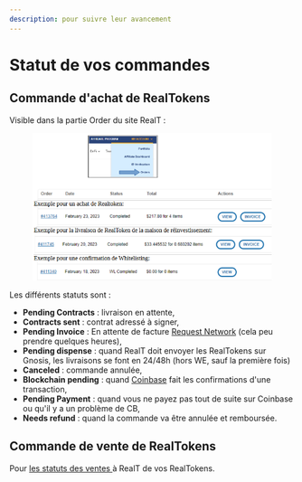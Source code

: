 ```yaml
---
description: pour suivre leur avancement
---
```


# Statut de vos commandes

## Commande d'achat de RealTokens

Visible dans la partie Order du site RealT :

<figure><img src="../../.gitbook/assets/image (93).png" alt=""><figcaption></figcaption></figure>

Les différents statuts sont :

* **Pending Contracts** : livraison en attente,
* **Contracts sent** : contrat adressé à signer,
* **Pending Invoice** : En attente de facture [Request Network](paiement-avec-request-finance.md) (cela peu prendre quelques heures),
* **Pending dispense** : quand RealT doit envoyer les RealTokens sur Gnosis, les livraisons se font en 24/48h (hors WE, sauf la première fois)
* **Canceled** : commande annulée,
* **Blockchain pending** : quand [Coinbase](paiement-avec-coinbase-commerce.md) fait les confirmations d'une transaction,
* **Pending Payment** : quand vous ne payez pas tout de suite sur Coinbase ou qu'il y a un problème de CB,
* **Needs refund** : quand la commande va être annulée et remboursée.

## Commande de vente de RealTokens

Pour [les statuts des ventes ](../vendre-ses-realtokens.md)à RealT de vos RealTokens.
